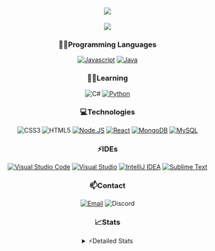 <div align="center">

<h1 align="center">
  <a href="https://git.io/typing-svg">
    <img src="https://readme-typing-svg.herokuapp.com/?lines=Hello,+There!+👋;This+is+chicho.;CEO+on+Hely+Development....;&center=true&size=25">
  </a>
</h1>
  
<p align="center">
  <img src="https://lanyard.cnrad.dev/api/418087525735858208" />
</p>

### 👨‍💻Programming Languages
  [![Javascript](https://img.shields.io/badge/JavaScript-323330?style=for-the-badge&logo=javascript&logoColor=F7DF1E)](https://www.javascript.com)
  [![Java](https://img.shields.io/badge/Java-ED8B00?style=for-the-badge&logo=java&logoColor=white)](https://www.java.com)
  
### 👨‍💻Learning
  ![C#](https://img.shields.io/badge/C%23-239120?style=for-the-badge&logo=c-sharp&logoColor=white)
  [![Python](https://img.shields.io/badge/Python-FFD43B?style=for-the-badge&logo=python&logoColor=blue)](https://www.python.org)  

### 💻Technologies
  ![CSS3](https://img.shields.io/badge/CSS3-1572B6?style=for-the-badge&logo=css3&logoColor=white)
  ![HTML5](https://img.shields.io/badge/HTML5-E34F26?style=for-the-badge&logo=html5&logoColor=white)
  [![Node.JS](https://img.shields.io/badge/Node.js-339933?style=for-the-badge&logo=nodedotjs&logoColor=white)](https://nodejs.org)
  [![React](https://img.shields.io/badge/React-20232A?style=for-the-badge&logo=react&logoColor=61DAFB)](https://reactjs.org/)
  [![MongoDB](https://img.shields.io/badge/MongoDB-4EA94B?style=for-the-badge&logo=mongodb&logoColor=white)](https://www.mongodb.com)
  [![MySQL](https://img.shields.io/badge/MySQL-005C84?style=for-the-badge&logo=mysql&logoColor=white)](https://www.mysql.com)

### ⚡IDEs
  [![Visual Studio Code](https://img.shields.io/badge/Visual_Studio_Code-0078D4?style=for-the-badge&logo=visual%20studio%20code&logoColor=white)](https://code.visualstudio.com)
  [![Visual Studio](https://img.shields.io/badge/Visual_Studio-5C2D91?style=for-the-badge&logo=visual%20studio&logoColor=white)](https://visualstudio.com)
  [![IntelliJ IDEA](https://img.shields.io/badge/IntelliJIDEA-000000.svg?style=for-the-badge&logo=intellij-idea&logoColor=white)](https://www.jetbrains.com/idea)
  [![Sublime Text](https://img.shields.io/badge/sublime_text-%23575757.svg?&style=for-the-badge&logo=sublime-text&logoColor=important)](https://www.sublimetext.com)
  
### 📫Contact
  [![Email](https://img.shields.io/badge/Email-gastondalla@gmail.com-04619f?style=for-the-badge&logo=gmail&logoColor=white)](mailto:gastondalla@gmail.com)
  ![Discord](https://img.shields.io/badge/Discord-Chicho%234281-5865F2?style=for-the-badge&logo=discord&logoColor=white)
</br>  

### 📈Stats
<details>
    <summary> ⚡Detailed Stats</summary>
    <br/>

<!--START_SECTION:waka-->
![Code Time](http://img.shields.io/badge/Code%20Time-18%20hrs%2041%20mins-blue)

![Profile Views](http://img.shields.io/badge/Profile%20Views-0-blue)

**🐱 My GitHub Data** 

> 🏆 1 Contributions in the Year 2023
 > 
> 📦 35.5 kB Used in GitHub's Storage 
 > 
> 🚫 Not Opted to Hire
 > 
> 📜 8 Public Repositories 
 > 
> 🔑 5 Private Repositories  
 > 
**I'm a Night 🦉** 

```text
🌞 Morning    5 commits      ░░░░░░░░░░░░░░░░░░░░░░░░░   2.65% 
🌆 Daytime    37 commits     █████░░░░░░░░░░░░░░░░░░░░   19.58% 
🌃 Evening    93 commits     ████████████░░░░░░░░░░░░░   49.21% 
🌙 Night      54 commits     ███████░░░░░░░░░░░░░░░░░░   28.57%

```
📅 **I'm Most Productive on Tuesday** 

```text
Monday       14 commits     █░░░░░░░░░░░░░░░░░░░░░░░░   7.41% 
Tuesday      44 commits     █████░░░░░░░░░░░░░░░░░░░░   23.28% 
Wednesday    32 commits     ████░░░░░░░░░░░░░░░░░░░░░   16.93% 
Thursday     19 commits     ██░░░░░░░░░░░░░░░░░░░░░░░   10.05% 
Friday       23 commits     ███░░░░░░░░░░░░░░░░░░░░░░   12.17% 
Saturday     31 commits     ████░░░░░░░░░░░░░░░░░░░░░   16.4% 
Sunday       26 commits     ███░░░░░░░░░░░░░░░░░░░░░░   13.76%

```


📊 **This Week I Spent My Time On** 

```text
⌚︎ Time Zone: America/Argentina/Buenos_Aires

💬 Programming Languages: 
HTML                     2 hrs 26 mins       ███████████░░░░░░░░░░░░░░   47.29% 
Java                     1 hr 6 mins         █████░░░░░░░░░░░░░░░░░░░░   21.54% 
JavaScript               57 mins             ████░░░░░░░░░░░░░░░░░░░░░   18.54% 
CSS                      38 mins             ███░░░░░░░░░░░░░░░░░░░░░░   12.26% 
XML                      0 secs              ░░░░░░░░░░░░░░░░░░░░░░░░░   0.14%

🔥 Editors: 
VS Code                  4 hrs 2 mins        ███████████████████░░░░░░   78.15% 
IntelliJ                 1 hr 7 mins         █████░░░░░░░░░░░░░░░░░░░░   21.85%

🐱‍💻 Projects: 
chicho                   3 hrs 53 mins       ██████████████████░░░░░░░   75.44% 
Pulsar                   57 mins             ████░░░░░░░░░░░░░░░░░░░░░   18.51% 
Unknown Project          8 mins              ░░░░░░░░░░░░░░░░░░░░░░░░░   2.71% 
Quantum                  5 mins              ░░░░░░░░░░░░░░░░░░░░░░░░░   1.85% 
Blast                    4 mins              ░░░░░░░░░░░░░░░░░░░░░░░░░   1.33%

💻 Operating System: 
Windows                  5 hrs 10 mins       █████████████████████████   100.0%

```

**I Mostly Code in Java** 

```text
Java                     6 repos             ████████░░░░░░░░░░░░░░░░░   33.33% 
JavaScript               6 repos             ████████░░░░░░░░░░░░░░░░░   33.33% 
CSS                      2 repos             ██░░░░░░░░░░░░░░░░░░░░░░░   11.11% 
HTML                     1 repo              █░░░░░░░░░░░░░░░░░░░░░░░░   5.56% 
Python                   1 repo              █░░░░░░░░░░░░░░░░░░░░░░░░   5.56%

```



 Last Updated on 07/02/2023 17:13:33 UTC
<!--END_SECTION:waka-->
</details>
